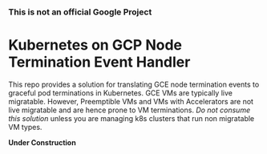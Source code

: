 ### This is not an official Google Project

# Kubernetes on GCP Node Termination Event Handler

This repo provides a solution for translating GCE node termination events to graceful pod terminations in Kubernetes.
GCE VMs are typically live migratable.
However, Preemptible VMs and VMs with Accelerators are not live migratable and are hence prone to VM terminations.
*Do not consume this solution* unless you are managing k8s clusters that run non migratable VM types.

**Under Construction**
